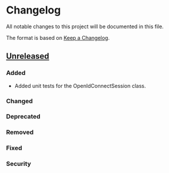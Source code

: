 # Changelog
All notable changes to this project will be documented in this file.

The format is based on [Keep a Changelog][].

[Keep a Changelog]: http://keepachangelog.com/
## [Unreleased]
### Added
- Added unit tests for the OpenIdConnectSession class.
### Changed

### Deprecated

### Removed

### Fixed

### Security

[Unreleased]: https://git.drupalcode.org/project/openid_connect/-/compare/8.x-1.0-beta5...8.x-1.x
